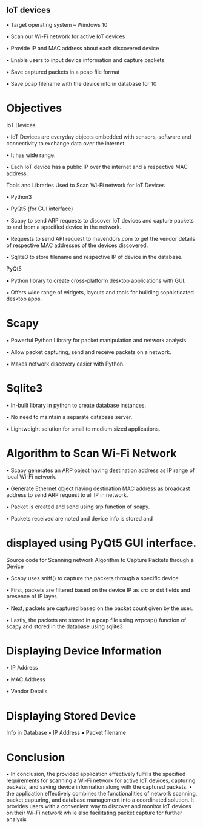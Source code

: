 

## IoT devices
• Target operating system – Windows 10

• Scan our Wi-Fi network for active IoT devices

• Provide IP and MAC address about each discovered device

• Enable users to input device information and capture packets

• Save captured packets in a pcap file format

• Save pcap filename with the device info in database for 10

# Objectives

IoT Devices

• IoT Devices are everyday objects embedded with sensors, software and connectivity to exchange data over the internet.

• It has wide range.

• Each IoT device has a public IP over the internet and a respective MAC address.

Tools and Libraries Used to Scan Wi-Fi network for IoT Devices

• Python3

• PyQt5 (for GUI interface)
 

• Scapy to send ARP requests to discover IoT devices and capture packets to and from a specified device in the network.

• Requests to send API request to mavendors.com to get the vendor details of respective MAC addresses of the devices discovered.

• Sqlite3 to store filename and respective IP of device in the database.

PyQt5

   

▪ Python library to create cross-platform desktop applications with GUI.

▪ Offers wide range of widgets, layouts and tools for building sophisticated desktop apps.

# Scapy

▪ Powerful Python Library for packet manipulation and network analysis.

▪ Allow packet capturing, send and receive packets on a network.

▪ Makes network discovery easier with Python.

# Sqlite3

▪ In-built library in python to create database instances.

▪ No need to maintain a separate database server.

▪ Lightweight solution for small to medium sized applications.

# Algorithm to Scan Wi-Fi Network

• Scapy generates an ARP object having destination address as IP range of local Wi-Fi network.

• Generate Ethernet object having destination MAC address as broadcast address to send ARP request to all IP in network.

• Packet is created and send using srp function of scapy.

• Packets received are noted and device info is stored and

# displayed using PyQt5 GUI interface.

Source code for Scanning network Algorithm to Capture Packets through a Device

• Scapy uses sniff() to capture the packets through a specific device.

• First, packets are filtered based on the device IP as src or dst fields and presence of IP layer.

• Next, packets are captured based on the packet count given by the user.

• Lastly, the packets are stored in a pcap file using wrpcap() function of scapy and stored in the database using sqlite3


# Displaying Device Information

• IP Address

• MAC Address

• Vendor Details

# Displaying Stored Device

Info in Database
• IP Address
• Packet filename

# Conclusion
• In conclusion, the provided application effectively fulfills the
specified requirements for scanning a Wi-Fi network for
active IoT devices, capturing packets, and saving device
information along with the captured packets.
• the application effectively combines the functionalities of
network scanning, packet capturing, and database
management into a coordinated solution. It provides users
with a convenient way to discover and monitor IoT devices on
their Wi-Fi network while also facilitating packet capture for
further analysis

